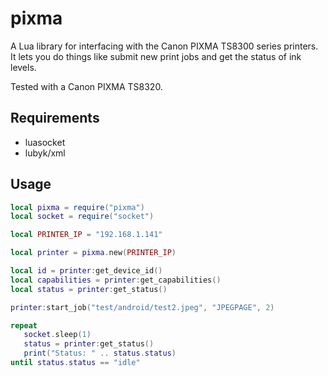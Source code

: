 # pixma

A Lua library for interfacing with the Canon PIXMA TS8300 series printers. It lets you do things like submit new print jobs and get the status of ink levels.

Tested with a Canon PIXMA TS8320.

## Requirements

- luasocket
- lubyk/xml

## Usage

```lua
local pixma = require("pixma")
local socket = require("socket")

local PRINTER_IP = "192.168.1.141"

local printer = pixma.new(PRINTER_IP)

local id = printer:get_device_id()
local capabilities = printer:get_capabilities()
local status = printer:get_status()

printer:start_job("test/android/test2.jpeg", "JPEGPAGE", 2)

repeat
   socket.sleep(1)
   status = printer:get_status()
   print("Status: " .. status.status)
until status.status == "idle"
```
